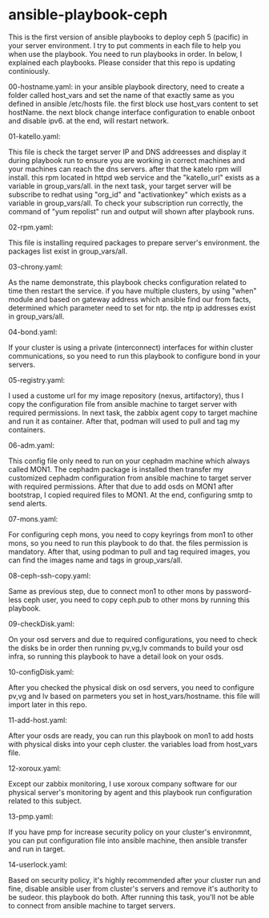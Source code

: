 # ansible-playbook-ceph
This is the first version of ansible playbooks to deploy ceph 5 (pacific) in your server environment.
I try to put comments in each file to help you when use the playbook.
You need to run playbooks in order. 
In below, I explained each playbooks. Please consider that this repo is updating continiously.

00-hostname.yaml:
in your ansible playbook directory, need to create a folder called host_vars and set the name of that exactly same as you defined in ansible /etc/hosts file.
the first block use host_vars content to set hostName. the next block change interface configuration to enable onboot and disable ipv6.
at the end, will restart network.

01-katello.yaml:

This file is check the target server IP and DNS addreesses and display it during playbook run to ensure you are working in correct machines and your machines can reach the dns servers.
after that the katelo rpm will install. this rpm located in httpd web service and the "katello_url" exists as a variable in group_vars/all.
in the next task, your target server will be subscribe to redhat using "org_id" and "activationkey" which exists as a variable in group_vars/all.
To check your subscription run correctly, the command of "yum repolist" run and output will shown after playbook runs.


02-rpm.yaml:

This file is installing required packages to prepare server's environment. the packages list exist in group_vars/all.


03-chrony.yaml:

As the name demonstrate, this playbook checks configuration related to time then restart the service.
if you have multiple clusters, by using "when" module and based on gateway address which ansible find our from facts, determined which parameter need to set for ntp.
the ntp ip addresses exist in group_vars/all.


04-bond.yaml:

If your cluster is using a private (interconnect) interfaces for within cluster communications, so you need to run this playbook to configure bond in your servers.


05-registry.yaml:

I used a custome url for my image repository (nexus, artifactory), thus I copy the configuration file from ansible machine to target server with required permissions.
In next task, the zabbix agent copy to target machine and run it as container. After that, podman will used to pull and tag my containers.


06-adm.yaml:

This config file only need to run on your cephadm machine which always called MON1. 
The cephadm package is installed then transfer my customized cephadm configuration from ansible machine to target server with required permissions.
After that due to add osds on MON1 after bootstrap, I copied required files to MON1.
At the end, configuring smtp to send alerts.


07-mons.yaml:

For configuring ceph mons, you need to copy keyrings from mon1 to other mons, so you need to run this playbook to do that. the files permission is mandatory.
After that, using podman to pull and tag required images, you can find the images name and tags in group_vars/all.


08-ceph-ssh-copy.yaml:

Same as previous step, due to connect mon1 to other mons by password-less ceph user, you need to copy ceph.pub to other mons by running this playbook.


09-checkDisk.yaml:

On your osd servers and due to required configurations, you need to check the disks be in order then running pv,vg,lv commands to build your osd infra, so running this playbook to have a detail look on your osds.


10-configDisk.yaml:

After you checked the physical disk on osd servers, you need to configure pv,vg and lv based on parmeters you set in host_vars/hostname. this file will import later in this repo.


11-add-host.yaml:

After your osds are ready, you can run this playbook on mon1 to add hosts with physical disks into your ceph cluster. the variables load from host_vars file.


12-xoroux.yaml:

Except our zabbix monitoring, I use xoroux company software for our physical server's monitoring by agent and this playbook run configuration related to this subject.


13-pmp.yaml:

If you have pmp for increase security policy on your cluster's environmnt, you can put configuration file into ansible machine, then ansible transfer and run in target.


14-userlock.yaml:

Based on security policy, it's highly recommended after your cluster run and fine, disable ansible user from cluster's servers and remove it's authority to be sudeor. this playbook do both.
After running this task, you'll not be able to connect from ansible machine to target servers. 


